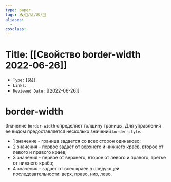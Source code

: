 ```yaml
---
type: paper
tags: 📥️/📜️/💻/🕸/🪟
aliases:
  - 
cssclass: 
---
```




# Title: **[[Свойство border-width 2022-06-26]]**
- `Type:` [[&]]
- `Links:`
- `Reviewed Date:` [[2022-06-26]]


# border-width

Значение `border-width` определяет толщину границы. Для управления ее видом предоставляется несколько значений `border-style`.

-   1 значение - граница задается со всех сторон одинаково;
-   2 значения - первое задает от верхнего и нижнего краёв, второе от левого и правого краёв;
-   3 значения - первое от верхнего, второе от левого и правого, третье от нижнего краёв;
-   4 значения - задает от всех краёв в следующей последовательности: верх, право, низ, лево.
